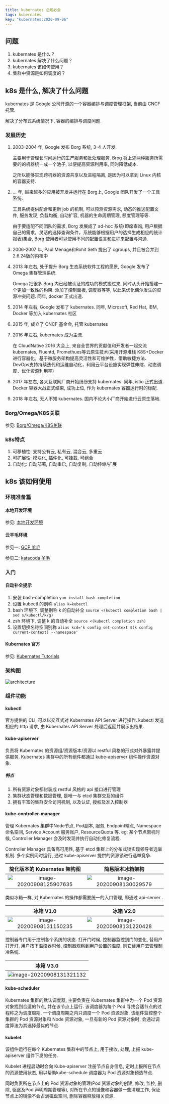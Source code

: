 ```yaml
---
title: kubernates 必知必会
tags: kubernates
key: "kubernates:2020-09-06"
---
```


## 问题

1. kubernates 是什么？
2. kubernates 解决了什么问题？
3. kubernates 该如何使用？
5. 集群中资源是如何调度的？

## k8s 是什么, 解决了什么问题

kubernates 是 Google 公司开源的一个容器编排与调度管理框架, 当前由 CNCF 托管. 

解决了分布式系统情况下, 容器的编排与调度问题.

### 发展历史

1. 2003-2004 年, Google 发布 Borg 系统, 3-4 人开发.  

   主要用于管理长时间运行的生产服务和批处理服务. Brog 将上述两种服务所需要的的机器统一成一个池子, 以便提高资源利用率, 同时降低成本. 

   之所以能够实现跨机器的资源共享以及进程隔离, 是因为可以拿到 Linux 内核的容器支持.

2. ... 年, 越来越多的应用被开发并运行在 Borg上, Google 团队开发了一个工具系统. 

   工具系统提供配合和更新 job 的机制, 可以预测资源需求, 动态的推送配置文件, 服务发现, 负载均衡, 自动扩容, 机器的生命周期管理, 额度管理等等. 

   由于要适配不同团队的需求, Borg 发展成了 ad-hoc 系统(即席查询, 用户根据自己的需求，灵活的选择查询条件，系统能够根据用户的选择生成相应的统计报表)集合, Borg 使用者可以使用不同的配置语言和进程来配置与沟通.

3. 2006-2007 年, Paul Menage和Rohit Seth 提出了 cgroups, 并且被合并到2.6.24版的内核中

4. 2013 年左右, 处于提升 Borg 生态系统软件工程的愿景, Google 发布了 Omega 集群管理系统. 

   Omega 把很多 Borg 内已经被认证的成功的模式搬过来, 同时从头开始搭建一个更加一致性的构架. 添加了控制面板, 调度器等等, 以此来优化偶尔发生的资源冲突问题.  同年, docker 正式出道.

5. 2014 年左右, Google 发布了 kubernates. 同年, Microsoft, Red Hat, IBM, Docker 等加入 kubernates 社区

6. 2015 年, 成立了 CNCF 基金会, 托管 kubernates

7. 2016 年左右, kubernates 成为主流. 

   在 CloudNative 2016 大会上, 来自全世界的贡献值和开发者一起交流kubernates, Fluentd, Promethues等云原生技术(采用开源堆栈 K8S+Docker 进行容器化，基于微服务架构提高灵活性和可维护性，借助敏捷方法、DevOps支持持续迭代和运维自动化，利用云平台设施实现弹性伸缩、动态调度、优化资源利用率)

8. 2017 年左右, 各大互联网厂商开始纷纷支持 kubernates. 同年, istio 正式出道. Docker 容器大战正式结束, 成功上位, 作为 kubernates 容器运行时的标配.

9. 2018 年左右, 无人不知 kubernates. 国内不论大小厂商开始进行云原生落地.

### Borg/Omega/K8S关联

参见: [Borg/Omega/K8S关联](https://queue.acm.org/detail.cfm?id=2898444)

### k8s特点

1. 可移植性: 支持公有云, 私有云, 混合云, 多重云
2. 可扩展性: 模块化, 插件化, 可挂载, 可组合
3. 自动化: 自动部署, 自动重启, 自动复制, 自动伸缩/扩展



## k8s 该如何使用

### 环境准备篇

#### 本地开发环境
参见: [本地开发环境](https://github.com/chaimch/k8s-for-docker-desktop)

#### 云羊毛环境
参见一: [GCP 羊毛](https://console.cloud.google.com/freetrial)

参见二: [katacoda 羊毛](https://katacoda.com/learn)

### 入门

#### 自动补全提示
1. 安装 bash-completion `yum install bash-completion`
2. 设置 kubectl 的别称 `alias k=kubectl`
3. bash 环境下, 调整别称 k 的自动补全 `source <(kubectl completion bash | sed s/kubectl/k/g)`
4. zsh 环境下, 调整 k 的自动补全 `source <(kubectl completion zsh)`
5. 设置切换名称空间别称 `alias kcd='k config set-context $(k config current-context) --namespace'`

#### Kubernates 官方
参见: [Kubernates Tutorials](https://kubernetes.io/docs/tutorials/kubernetes-basics/)

### 架构图
![architecture](https://cdn.jsdelivr.net/gh/chaimch/FigureBed@master/uPic/architecture.png)

### 组件功能

#### kubectl
官方提供的 CLI, 可以以交互式对 Kubernates API Server 进行操作. kubectl 发送相应的 http 请求, 由 Kubernates API Server 处理后返回并展示出结果.

#### kube-apiserver

负责将 Kubernates 的资源组/资源版本/资源以 restful 风格的形式对外暴露并提供服务. Kubernates 集群中的所有组件都通过 kube-apiserver 组件操作资源对象. 

##### 特点

1. 所有资源对象都封装成 restful 风格的 api 接口进行管理
2. 集群状态管理和数据管理, 是唯一与 etcd 集群交互的组件
3. 拥有丰富的集群安全访问机制, 以及认证, 授权及准入控制器

#### kube-controller-manager

管理 Kubernates 集群中Node节点, Pod副本, 服务, Endpoint端点, Namespace 命名空间, Service Account 服务账户, ResourceQuota 等. eg: 某个节点宕机时候,  Controller Manager 会及时发现并执行自动化修复流程.

Controller Manager 具备高可用性, 基于 etcd 集群上的分布式锁实现领导者选举机制. 多个实例同时运行,  通过 kube-apiserver 提供的资源锁进行选举竞争.

|                 简化版本的 Kubernates 架构图                 |                       简易版本冰箱架构                       |
| :----------------------------------------------------------: | :----------------------------------------------------------: |
| ![image-20200908125907635](https://cdn.jsdelivr.net/gh/chaimch/FigureBed@master/uPic/image-20200908125907635.png) | ![image-20200908130029579](https://cdn.jsdelivr.net/gh/chaimch/FigureBed@master/uPic/image-20200908130029579.png) |

类似冰箱一样, 对 Kubernates 的操作都需要统一的入口管理, 即通过 api-server . 

|                          冰箱 V1.0                           |                          冰箱 V2.0                           |
| :----------------------------------------------------------: | :----------------------------------------------------------: |
| ![image-20200908131150235](https://cdn.jsdelivr.net/gh/chaimch/FigureBed@master/uPic/image-20200908131150235.png) | ![image-20200908131220428](https://cdn.jsdelivr.net/gh/chaimch/FigureBed@master/uPic/image-20200908131220428.png) |

控制器专门用于控制各个系统的状态. 打开门时候, 控制器监控到门的变化, 替用户打开灯. 用户按下温控器时候, 控制器观察到用户设置的温度, 则它替用户去管理制冷系统.

|                          冰箱 V3.0                           |
| :----------------------------------------------------------: |
| ![image-20200908131321132](https://cdn.jsdelivr.net/gh/chaimch/FigureBed@master/uPic/image-20200908131321132.png) |

#### kube-scheduler

Kubernates 集群的默认调度器, 主要负责在 Kubernates 集群中为一个 Pod 资源对象找到合适的节点, 并在该节点上运行. 该调度器为每个 Pod 寻找合适节点的过程称之为调度周期, 一个调度周期之内只调度一个 Pod 资源对象. 该组件监控整个集群的 Pod 资源对象和 Node 资源对象, 一旦有新的 Pod 资源对象时, 会通过调度算法为其选择最优的节点. 

#### kubelet

该组件运行在每个 Kubernates 集群中的节点上, 用于接收, 处理, 上报 kube-apiserver 组件下发的任务.

 Kubelet 进程启动时会向 Kube-apiserver 注册节点自身信息, 定时上报所在节点的资源使用状态, 用以帮助kube-schedule 调度器为 Pod 资源对象预选节点. 

同时负责所在节点上的 Pod 资源对象的管理(Pod 资源对象的创建, 修改, 监控, 删除, 驱逐及Pod 声明周期管理等), 对所在节点的镜像和容器做一些清理工作, 保证节点上的镜像不会占满磁盘空间, 删除容器释放相关资源.